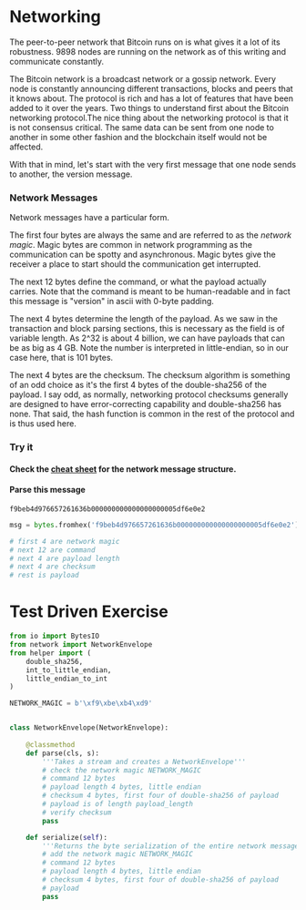 
# Networking

The peer-to-peer network that Bitcoin runs on is what gives it a lot of its robustness. 9898 nodes are running on the network as of this writing and communicate constantly.

The Bitcoin network is a broadcast network or a gossip network. Every node is constantly announcing different transactions, blocks and peers that it knows about. The protocol is rich and has a lot of features that have been added to it over the years. Two things to understand first about the Bitcoin networking protocol.The nice thing about the networking protocol is that it is not consensus critical. The same data can be sent from one node to another in some other fashion and the blockchain itself would not be affected.

With that in mind, let's start with the very first message that one node sends to another, the version message.

### Network Messages

Network messages have a particular form.

The first four bytes are always the same and are referred to as the *network magic*. Magic bytes are common in network programming as the communication can be spotty and asynchronous. Magic bytes give the receiver a place to start should the communication get interrupted.

The next 12 bytes define the command, or what the payload actually carries. Note that the command is meant to be human-readable and in fact this message is "version" in ascii with 0-byte padding.

The next 4 bytes determine the length of the payload. As we saw in the transaction and block parsing sections, this is necessary as the field is of variable length. As 2^32 is about 4 billion, we can have payloads that can be as big as 4 GB. Note the number is interpreted in little-endian, so in our case here, that is 101 bytes.

The next 4 bytes are the checksum. The checksum algorithm is something of an odd choice as it's the first 4 bytes of the double-sha256 of the payload. I say odd, as normally, networking protocol checksums generally are designed to have error-correcting capability and double-sha256 has none. That said, the hash function is common in the rest of the protocol and is thus used here.

### Try it

#### Check the [cheat sheet](https://drive.google.com/file/d/1XRby_QYBm5LvEv2rDqxJuKn_8ZsV1RHB/view) for the network message structure.

#### Parse this message
```
f9beb4d976657261636b000000000000000000005df6e0e2
```


```python
msg = bytes.fromhex('f9beb4d976657261636b000000000000000000005df6e0e2')

# first 4 are network magic
# next 12 are command
# next 4 are payload length
# next 4 are checksum
# rest is payload
```

# Test Driven Exercise


```python
from io import BytesIO
from network import NetworkEnvelope
from helper import (
    double_sha256,
    int_to_little_endian,
    little_endian_to_int
)

NETWORK_MAGIC = b'\xf9\xbe\xb4\xd9'


class NetworkEnvelope(NetworkEnvelope):
    
    @classmethod
    def parse(cls, s):
        '''Takes a stream and creates a NetworkEnvelope'''
        # check the network magic NETWORK_MAGIC
        # command 12 bytes
        # payload length 4 bytes, little endian
        # checksum 4 bytes, first four of double-sha256 of payload
        # payload is of length payload_length
        # verify checksum
        pass

    def serialize(self):
        '''Returns the byte serialization of the entire network message'''
        # add the network magic NETWORK_MAGIC
        # command 12 bytes
        # payload length 4 bytes, little endian
        # checksum 4 bytes, first four of double-sha256 of payload
        # payload
        pass
```
